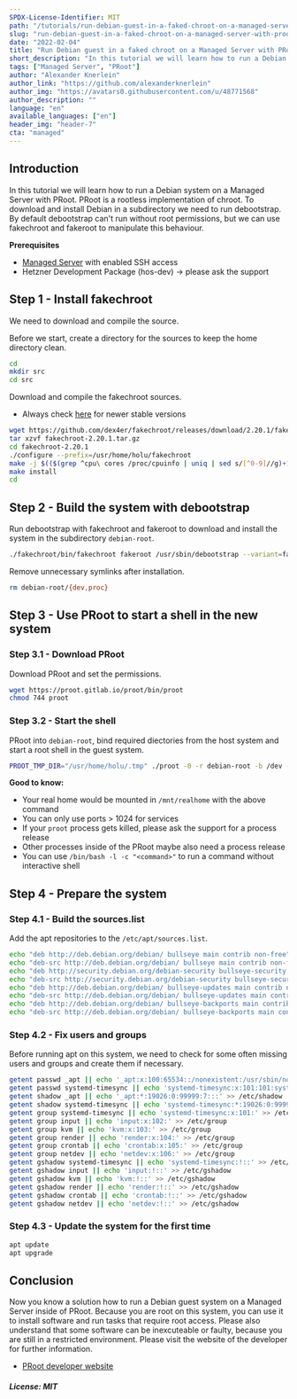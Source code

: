 ```yaml
---
SPDX-License-Identifier: MIT
path: "/tutorials/run-debian-guest-in-a-faked-chroot-on-a-managed-server-with-proot"
slug: "run-debian-guest-in-a-faked-chroot-on-a-managed-server-with-proot"
date: "2022-02-04"
title: "Run Debian guest in a faked chroot on a Managed Server with PRoot"
short_description: "In this tutorial we will learn how to run a Debian system on a Managed Server with PRoot"
tags: ["Managed Server", "PRoot"]
author: "Alexander Knerlein"
author_link: "https://github.com/alexanderknerlein"
author_img: "https://avatars0.githubusercontent.com/u/48771568"
author_description: ""
language: "en"
available_languages: ["en"]
header_img: "header-7"
cta: "managed"
---
```


## Introduction

In this tutorial we will learn how to run a Debian system on a Managed Server with PRoot. PRoot is a rootless implementation of chroot.
To download and install Debian in a subdirectory we need to run debootstrap. By default debootstrap can't run without root permissions,
but we can use fakechroot and fakeroot to manipulate this behaviour.

**Prerequisites**

- [Managed Server](https://www.hetzner.com/managed-server?country=ot) with enabled SSH access
- Hetzner Development Package (hos-dev) -> please ask the support

## Step 1 - Install fakechroot

We need to download and compile the source.

Before we start, create a directory for the sources to keep the home directory clean.

```bash
cd
mkdir src
cd src
```

Download and compile the fakechroot sources.

- Always check [here](https://github.com/dex4er/fakechroot) for newer stable versions

```bash
wget https://github.com/dex4er/fakechroot/releases/download/2.20.1/fakechroot-2.20.1.tar.gz
tar xzvf fakechroot-2.20.1.tar.gz
cd fakechroot-2.20.1
./configure --prefix=/usr/home/holu/fakechroot
make -j $(($(grep ^cpu\ cores /proc/cpuinfo | uniq | sed s/[^0-9]//g)+1))
make install
cd
```

## Step 2 - Build the system with debootstrap

Run debootstrap with fakechroot and fakeroot to download and install the system in the subdirectory `debian-root`.

```bash
./fakechroot/bin/fakechroot fakeroot /usr/sbin/debootstrap --variant=fakechroot --arch amd64 bullseye debian-root https://deb.debian.org/debian
```
Remove unnecessary symlinks after installation.

```bash
rm debian-root/{dev,proc}
```

## Step 3 - Use PRoot to start a shell in the new system

### Step 3.1 - Download PRoot

Download PRoot and set the permissions.

```bash
wget https://proot.gitlab.io/proot/bin/proot
chmod 744 proot
```

### Step 3.2 - Start the shell

PRoot into `debian-root`, bind required diectories from the host system and start a root shell in the guest system.

```bash
PROOT_TMP_DIR="/usr/home/holu/.tmp" ./proot -0 -r debian-root -b /dev -b /proc -b /sys -b /usr/home/holu:/mnt/realhome -b /usr/www/users/holu:/mnt/realhome/public_html -w /root /usr/bin/env -i USER=root HOME=/root PATH=/usr/local/sbin:/usr/local/bin:/usr/sbin:/usr/bin:/sbin:/bin TERM=$TERM LANG=C.UTF-8 /bin/bash -l
```

**Good to know:**

- Your real home would be mounted in `/mnt/realhome` with the above command
- You can only use ports > 1024 for services
- If your `proot` process gets killed, please ask the support for a process release
- Other processes inside of the PRoot maybe also need a process release
- You can use `/bin/bash -l -c "<command>"` to run a command without interactive shell

## Step 4 - Prepare the system

### Step 4.1 - Build the sources.list

Add the apt repositories to the `/etc/apt/sources.list`.

```bash
echo "deb http://deb.debian.org/debian/ bullseye main contrib non-free" > /etc/apt/sources.list
echo "deb-src http://deb.debian.org/debian/ bullseye main contrib non-free" >> /etc/apt/sources.list
echo "deb http://security.debian.org/debian-security bullseye-security main contrib non-free" >> /etc/apt/sources.list
echo "deb-src http://security.debian.org/debian-security bullseye-security main contrib non-free" >> /etc/apt/sources.list
echo "deb http://deb.debian.org/debian/ bullseye-updates main contrib non-free" >> /etc/apt/sources.list
echo "deb-src http://deb.debian.org/debian/ bullseye-updates main contrib non-free" >> /etc/apt/sources.list
echo "deb http://deb.debian.org/debian/ bullseye-backports main contrib non-free" >> /etc/apt/sources.list
echo "deb-src http://deb.debian.org/debian/ bullseye-backports main contrib non-free" >> /etc/apt/sources.list
```

### Step 4.2 - Fix users and groups

Before running apt on this system, we need to check for some often missing users and groups and create them if necessary.

```bash
getent passwd _apt || echo '_apt:x:100:65534::/nonexistent:/usr/sbin/nologin' >> /etc/passwd
getent passwd systemd-timesync || echo 'systemd-timesync:x:101:101:systemd Time Synchronization,,,:/run/systemd:/usr/sbin/nologin' >> /etc/passwd
getent shadow _apt || echo '_apt:*:19026:0:99999:7:::' >> /etc/shadow
getent shadow systemd-timesync || echo 'systemd-timesync:*:19026:0:99999:7:::' >> /etc/shadow
getent group systemd-timesync || echo 'systemd-timesync:x:101:' >> /etc/group
getent group input || echo 'input:x:102:' >> /etc/group
getent group kvm || echo 'kvm:x:103:' >> /etc/group
getent group render || echo 'render:x:104:' >> /etc/group
getent group crontab || echo 'crontab:x:105:' >> /etc/group
getent group netdev || echo 'netdev:x:106:' >> /etc/group
getent gshadow systemd-timesync || echo 'systemd-timesync:!::' >> /etc/gshadow
getent gshadow input || echo 'input:!::' >> /etc/gshadow
getent gshadow kvm || echo 'kvm:!::' >> /etc/gshadow
getent gshadow render || echo 'render:!::' >> /etc/gshadow
getent gshadow crontab || echo 'crontab:!::' >> /etc/gshadow
getent gshadow netdev || echo 'netdev:!::' >> /etc/gshadow
```

### Step 4.3 - Update the system for the first time

```bash
apt update
apt upgrade
```

## Conclusion

Now you know a solution how to run a Debian guest system on a Managed Server inside of PRoot. Because you are root on this system, you can use it to install software and run tasks that require root access. Please also understand that some software can be inexcuteable or faulty, because you are still in a restricted environment. Please visit the website of the developer for further information.

- [PRoot developer website](https://proot-me.github.io/)

##### License: MIT

<!--

Contributor's Certificate of Origin

By making a contribution to this project, I certify that:

(a) The contribution was created in whole or in part by me and I have
    the right to submit it under the license indicated in the file; or

(b) The contribution is based upon previous work that, to the best of my
    knowledge, is covered under an appropriate license and I have the
    right under that license to submit that work with modifications,
    whether created in whole or in part by me, under the same license
    (unless I am permitted to submit under a different license), as
    indicated in the file; or

(c) The contribution was provided directly to me by some other person
    who certified (a), (b) or (c) and I have not modified it.

(d) I understand and agree that this project and the contribution are
    public and that a record of the contribution (including all personal
    information I submit with it, including my sign-off) is maintained
    indefinitely and may be redistributed consistent with this project
    or the license(s) involved.

Signed-off-by: [Alexander Knerlein alexanderknerlein@outlook.de]

-->
